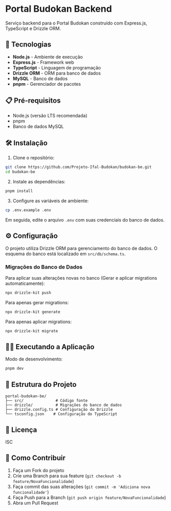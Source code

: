 # Portal Budokan Backend

Serviço backend para o Portal Budokan construído com Express.js, TypeScript e Drizzle ORM.

## 🚀 Tecnologias

- **Node.js** - Ambiente de execução
- **Express.js** - Framework web
- **TypeScript** - Linguagem de programação
- **Drizzle ORM** - ORM para banco de dados
- **MySQL** - Banco de dados
- **pnpm** - Gerenciador de pacotes

## 📋 Pré-requisitos

- Node.js (versão LTS recomendada)
- pnpm
- Banco de dados MySQL

## 🛠️ Instalação

1. Clone o repositório:
```bash
git clone https://github.com/Projeto-Ifal-Budokan/budokan-be.git
cd budokan-be
```

2. Instale as dependências:
```bash
pnpm install
```

3. Configure as variáveis de ambiente:
```bash
cp .env.example .env
```
Em seguida, edite o arquivo `.env` com suas credenciais do banco de dados.

## ⚙️ Configuração

O projeto utiliza Drizzle ORM para gerenciamento do banco de dados. O esquema do banco está localizado em `src/db/schema.ts`.

### Migrações do Banco de Dados

Para aplicar suas alterações novas no banco (Gerar e aplicar migrations automaticamente):
```bash
npx drizzle-kit push
```

Para apenas gerar migrations:
```bash
npx drizzle-kit generate
```

Para apenas aplicar migrations:
```bash
npx drizzle-kit migrate
```

## 🏃‍♂️ Executando a Aplicação

Modo de desenvolvimento:
```bash
pnpm dev
```

## 📁 Estrutura do Projeto

```
portal-budokan-be/
├── src/              # Código fonte
├── drizzle/          # Migrações do banco de dados
├── drizzle.config.ts # Configuração do Drizzle
└── tsconfig.json    # Configuração do TypeScript
```

## 📄 Licença

ISC

## 🤝 Como Contribuir

1. Faça um Fork do projeto
2. Crie uma Branch para sua feature (`git checkout -b feature/NovaFuncionalidade`)
3. Faça commit das suas alterações (`git commit -m 'Adiciona nova funcionalidade'`)
4. Faça Push para a Branch (`git push origin feature/NovaFuncionalidade`)
5. Abra um Pull Request
